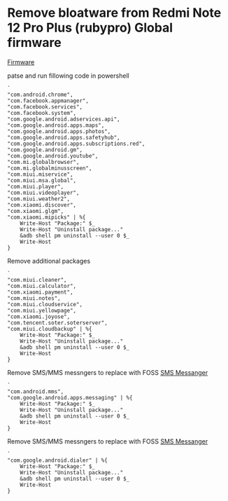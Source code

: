 # Remove bloatware from Redmi Note 12 Pro Plus (rubypro) Global firmware

[Firmware](https://xiaomifirmwareupdater.com/miui/ruby/)

patse and run fillowing code in powershell

```pwsh
`
"com.android.chrome",
"com.facebook.appmanager",
"com.facebook.services",
"com.facebook.system",
"com.google.android.adservices.api",
"com.google.android.apps.maps",
"com.google.android.apps.photos",
"com.google.android.apps.safetyhub",
"com.google.android.apps.subscriptions.red",
"com.google.android.gm",
"com.google.android.youtube",
"com.mi.globalbrowser",
"com.mi.globalminusscreen",
"com.miui.miservice",
"com.miui.msa.global",
"com.miui.player",
"com.miui.videoplayer",
"com.miui.weather2",
"com.xiaomi.discover",
"com.xiaomi.glgm",
"com.xiaomi.mipicks" | %{
	Write-Host "Package:" $_
	Write-Host "Uninstall package..."
	&adb shell pm uninstall --user 0 $_
	Write-Host
}
```

Remove additional packages

```pwsh
`
"com.miui.cleaner",
"com.miui.calculator",
"com.xiaomi.payment",
"com.miui.notes",
"com.miui.cloudservice",
"com.miui.yellowpage",
"com.xiaomi.joyose",
"com.tencent.soter.soterserver",
"com.miui.cloudbackup" | %{
	Write-Host "Package:" $_
	Write-Host "Uninstall package..."
	&adb shell pm uninstall --user 0 $_
	Write-Host
}
```

Remove SMS/MMS messngers to replace with FOSS [SMS Messanger](https://f-droid.org/en/packages/com.simplemobiletools.smsmessenger/)

```pwsh
`
"com.android.mms",
"com.google.android.apps.messaging" | %{
	Write-Host "Package:" $_
	Write-Host "Uninstall package..."
	&adb shell pm uninstall --user 0 $_
	Write-Host
}
```

Remove SMS/MMS messngers to replace with FOSS [SMS Messanger](https://f-droid.org/en/packages/com.simplemobiletools.smsmessenger/)

```pwsh
`
"com.google.android.dialer" | %{
	Write-Host "Package:" $_
	Write-Host "Uninstall package..."
	&adb shell pm uninstall --user 0 $_
	Write-Host
}
```
